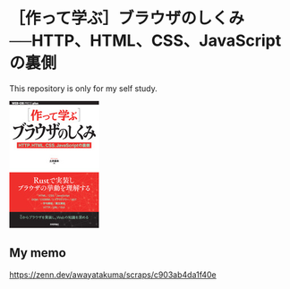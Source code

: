 # ［作って学ぶ］ブラウザのしくみ──HTTP、HTML、CSS、JavaScriptの裏側

This repository is only for my self study.

![alt text](image.png)

## My memo
https://zenn.dev/awayatakuma/scraps/c903ab4da1f40e